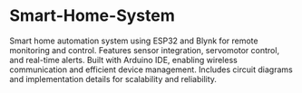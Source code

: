 # Smart-Home-System
Smart home automation system using ESP32 and Blynk for remote monitoring and control. Features sensor integration, servomotor control, and real-time alerts. Built with Arduino IDE, enabling wireless communication and efficient device management. Includes circuit diagrams and implementation details for scalability and reliability.
